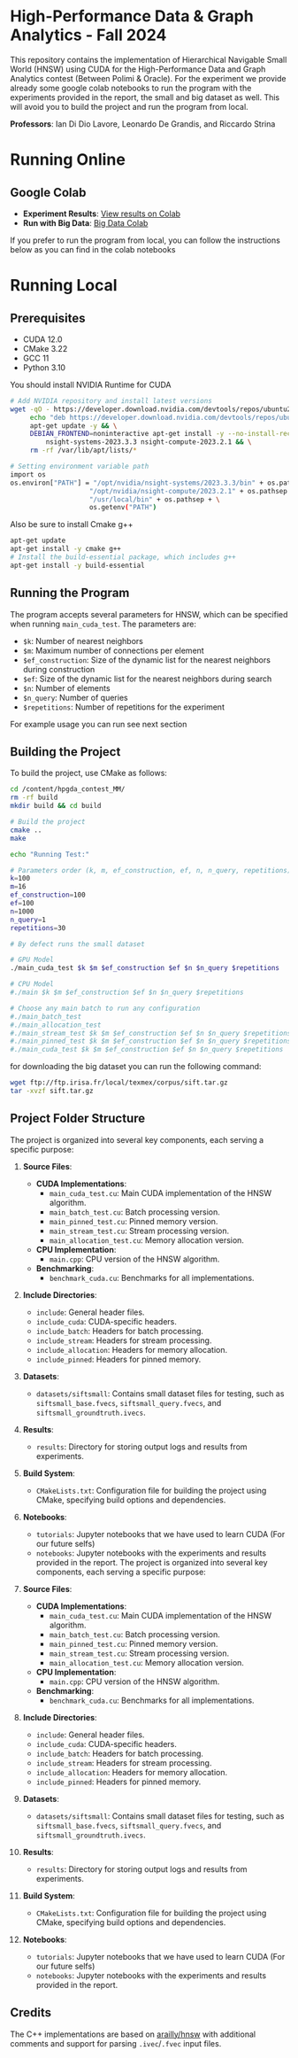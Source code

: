 # High-Performance Data & Graph Analytics - Fall 2024

This repository contains the implementation of Hierarchical Navigable Small World (HNSW) using CUDA for the High-Performance Data and Graph Analytics contest (Between Polimi & Oracle). For the experiment we provide already some google colab notebooks to run the program with the experiments provided in the report, the small and big dataset as well. This will avoid you to build the project and run the program from local.

**Professors**: Ian Di Dio Lavore, Leonardo De Grandis, and Riccardo Strina

# Running Online
## Google Colab

- **Experiment Results**: [View results on Colab](https://colab.research.google.com/drive/1mJX1L5YP1NI6FhohObpJhJZx6jm-Z5Xh#scrollTo=Db17kLYGQw2M)
- **Run with Big Data**: [Big Data Colab](https://drive.google.com/file/u/0/d/1mxvrA9AfZvaQHW6ppRM_0PK9I_6Ux4Hb/edit)

If you prefer to run the program from local, you can follow the instructions below as you can find in the colab notebooks

# Running Local
## Prerequisites

- CUDA 12.0
- CMake 3.22
- GCC 11
- Python 3.10

You should install NVIDIA Runtime for CUDA


```bash
# Add NVIDIA repository and install latest versions
wget -qO - https://developer.download.nvidia.com/devtools/repos/ubuntu2004/amd64/nvidia.pub | apt-key add - && \
     echo "deb https://developer.download.nvidia.com/devtools/repos/ubuntu2004/amd64/ /" >> /etc/apt/sources.list.d/nsight.list && \
     apt-get update -y && \
     DEBIAN_FRONTEND=noninteractive apt-get install -y --no-install-recommends \
         nsight-systems-2023.3.3 nsight-compute-2023.2.1 && \
     rm -rf /var/lib/apt/lists/*

# Setting environment variable path
import os
os.environ["PATH"] = "/opt/nvidia/nsight-systems/2023.3.3/bin" + os.pathsep + \
                    "/opt/nvidia/nsight-compute/2023.2.1" + os.pathsep + \
                    "/usr/local/bin" + os.pathsep + \
                    os.getenv("PATH")
```

Also be sure to install Cmake g++

```bash
apt-get update
apt-get install -y cmake g++
# Install the build-essential package, which includes g++
apt-get install -y build-essential
```



## Running the Program

The program accepts several parameters for HNSW, which can be specified when running `main_cuda_test`. The parameters are:

- `$k`: Number of nearest neighbors
- `$m`: Maximum number of connections per element
- `$ef_construction`: Size of the dynamic list for the nearest neighbors during construction
- `$ef`: Size of the dynamic list for the nearest neighbors during search
- `$n`: Number of elements
- `$n_query`: Number of queries
- `$repetitions`: Number of repetitions for the experiment

For example usage you can run see next section

## Building the Project

To build the project, use CMake as follows:

```bash
cd /content/hpgda_contest_MM/
rm -rf build
mkdir build && cd build

# Build the project
cmake ..
make

echo "Running Test:"

# Parameters order (k, m, ef_construction, ef, n, n_query, repetitions)
k=100
m=16
ef_construction=100
ef=100
n=1000
n_query=1
repetitions=30

# By defect runs the small dataset

# GPU Model
./main_cuda_test $k $m $ef_construction $ef $n $n_query $repetitions

# CPU Model
#./main $k $m $ef_construction $ef $n $n_query $repetitions

# Choose any main batch to run any configuration
#./main_batch_test
#./main_allocation_test
#./main_stream_test $k $m $ef_construction $ef $n $n_query $repetitions
#./main_pinned_test $k $m $ef_construction $ef $n $n_query $repetitions
#./main_cuda_test $k $m $ef_construction $ef $n $n_query $repetitions
```

for downloading the big dataset you can run the following command:
```bash
wget ftp://ftp.irisa.fr/local/texmex/corpus/sift.tar.gz
tar -xvzf sift.tar.gz
```

## Project Folder Structure

The project is organized into several key components, each serving a specific purpose:

1. **Source Files**:
   - **CUDA Implementations**: 
     - `main_cuda_test.cu`: Main CUDA implementation of the HNSW algorithm.
     - `main_batch_test.cu`: Batch processing version.
     - `main_pinned_test.cu`: Pinned memory version.
     - `main_stream_test.cu`: Stream processing version.
     - `main_allocation_test.cu`: Memory allocation version.
   - **CPU Implementation**:
     - `main.cpp`: CPU version of the HNSW algorithm.
   - **Benchmarking**:
     - `benchmark_cuda.cu`: Benchmarks for all implementations.

2. **Include Directories**:
   - `include`: General header files.
   - `include_cuda`: CUDA-specific headers.
   - `include_batch`: Headers for batch processing.
   - `include_stream`: Headers for stream processing.
   - `include_allocation`: Headers for memory allocation.
   - `include_pinned`: Headers for pinned memory.

3. **Datasets**:
   - `datasets/siftsmall`: Contains small dataset files for testing, such as `siftsmall_base.fvecs`, `siftsmall_query.fvecs`, and `siftsmall_groundtruth.ivecs`.

4. **Results**:
   - `results`: Directory for storing output logs and results from experiments.

5. **Build System**:
   - `CMakeLists.txt`: Configuration file for building the project using CMake, specifying build options and dependencies.

6. **Notebooks**:
   - `tutorials`: Jupyter notebooks that we have used to learn CUDA (For our future selfs)
   - `notebooks`: Jupyter notebooks with the experiments and results provided in the report.
The project is organized into several key components, each serving a specific purpose:

1. **Source Files**:
   - **CUDA Implementations**: 
     - `main_cuda_test.cu`: Main CUDA implementation of the HNSW algorithm.
     - `main_batch_test.cu`: Batch processing version.
     - `main_pinned_test.cu`: Pinned memory version.
     - `main_stream_test.cu`: Stream processing version.
     - `main_allocation_test.cu`: Memory allocation version.
   - **CPU Implementation**:
     - `main.cpp`: CPU version of the HNSW algorithm.
   - **Benchmarking**:
     - `benchmark_cuda.cu`: Benchmarks for all implementations.

2. **Include Directories**:
   - `include`: General header files.
   - `include_cuda`: CUDA-specific headers.
   - `include_batch`: Headers for batch processing.
   - `include_stream`: Headers for stream processing.
   - `include_allocation`: Headers for memory allocation.
   - `include_pinned`: Headers for pinned memory.

3. **Datasets**:
   - `datasets/siftsmall`: Contains small dataset files for testing, such as `siftsmall_base.fvecs`, `siftsmall_query.fvecs`, and `siftsmall_groundtruth.ivecs`.

4. **Results**:
   - `results`: Directory for storing output logs and results from experiments.

5. **Build System**:
   - `CMakeLists.txt`: Configuration file for building the project using CMake, specifying build options and dependencies.

6. **Notebooks**:
   - `tutorials`: Jupyter notebooks that we have used to learn CUDA (For our future selfs)
   - `notebooks`: Jupyter notebooks with the experiments and results provided in the report.

## Credits

The C++ implementations are based on [arailly/hnsw](https://github.com/arailly/hnsw) with additional comments and support for parsing `.ivec`/`.fvec` input files.
